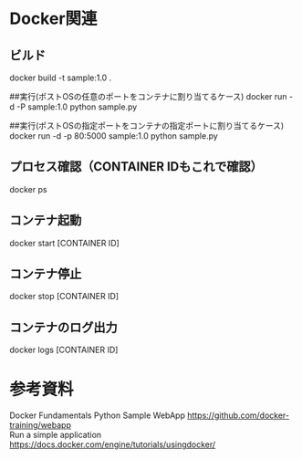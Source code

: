 # Docker関連
## ビルド
docker build -t sample:1.0 .

##実行(ポストOSの任意のポートをコンテナに割り当てるケース)
docker run -d -P sample:1.0 python sample.py

##実行(ポストOSの指定ポートをコンテナの指定ポートに割り当てるケース)
docker run -d -p 80:5000 sample:1.0 python sample.py


## プロセス確認（CONTAINER IDもこれで確認）
docker ps

## コンテナ起動
docker start [CONTAINER ID]

## コンテナ停止
docker stop [CONTAINER ID]

## コンテナのログ出力
docker logs [CONTAINER ID]


# 参考資料
Docker Fundamentals Python Sample WebApp https://github.com/docker-training/webapp<br/>
Run a simple application https://docs.docker.com/engine/tutorials/usingdocker/
